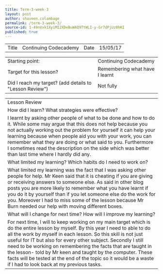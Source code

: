 ```yaml
---
title: Term-3-week-3
layout: post
author: shaveen.colambage
permalink: /term-3-week-3/
source-id: 1-49nVxk1XyiMI2XDeBuWAQ9TtWLI-y-Gr7dPjUz0hKI
published: true
---
```

<table>
  <tr>
    <td>Title</td>
    <td>Continuing Codecademy</td>
    <td>Date</td>
    <td>15/05/17</td>
  </tr>
</table>


<table>
  <tr>
    <td>Starting point:</td>
    <td>Continuing Codecademy</td>
  </tr>
  <tr>
    <td>Target for this lesson?</td>
    <td>Remembering what have I learnt</td>
  </tr>
  <tr>
    <td>Did I reach my target? 
(add details to "Lesson Review")</td>
    <td> Not fully</td>
  </tr>
</table>


<table>
  <tr>
    <td>Lesson Review</td>
  </tr>
  <tr>
    <td>How did I learn? What strategies were effective? </td>
  </tr>
  <tr>
    <td>I learnt by asking other people of what to be done and how to do it. While some may argue that this does not help because you not actually working out the problem for yourself it can help your learning because when people aid you with your work, you can remember what they are doing or what said to you. Furthermore I sometimes read the description on the side which was better than last time where I hardly did any.</td>
  </tr>
  <tr>
    <td>What limited my learning? Which habits do I need to work on? </td>
  </tr>
  <tr>
    <td>What limited my learning was the fact that I was asking other people for help. Mr Keen said that it is cheating if you are giving or receiving answers to someone else. As said in other blog posts you are more likely to remember what you have learnt if you do it by yourself than if you let someone else do the work for you. Moreover I had to miss some of the lesson because Mr Burn needed our help with moving different boxes.</td>
  </tr>
  <tr>
    <td>What will I change for next time? How will I improve my learning?</td>
  </tr>
  <tr>
    <td>For next time, I will to keep working on my main target which is do the entire lesson by myself. By this year I need to able to do all the work by myself in each lesson. So this skill is not just useful for IT but also for every other subject. Secondly I still need to be working on remembering the facts that are taught in the lesson- told by Mr keen and taught by the computer. These facts will be tested at the end of the topic so it would be a waste if I had to look back at my previous tasks.</td>
  </tr>
</table>


